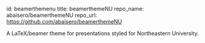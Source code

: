 id: beamerthemenu
title: beamerthemeNU
repo_name: abaisero/beamerthemeNU
repo_url: https://github.com/abaisero/beamerthemeNU


A LaTeX/beamer theme for presentations styled for Northeastern University.
